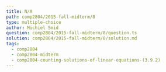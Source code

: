 ```yaml
---
title: N/A
path: comp2804/2015-fall-midterm/8
type: multiple-choice
author: Michiel Smid
question: comp2804/2015-fall-midterm/8/question.ts
solution: comp2804/2015-fall-midterm/8/solution.md
tags:
  - comp2804
  - comp2804-midterm
  - comp2804-counting-solutions-of-linear-equations-(3.9.2)
---
```

